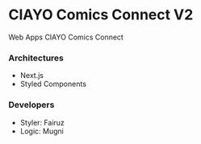 # CIAYO Comics Connect V2

Web Apps CIAYO Comics Connect

### Architectures
- Next.js
- Styled Components

### Developers
- Styler: Fairuz
- Logic: Mugni